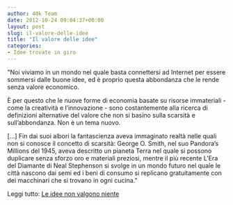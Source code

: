 ```yaml
---
author: 40k Team
date: 2012-10-24 09:04:37+00:00
layout: post
slug: il-valore-delle-idee
title: "Il valore delle idee"
categories:
- Idee trovate in giro
---
```


"Noi viviamo in un mondo nel quale basta connettersi ad Internet per essere sommersi dalle buone idee, ed è proprio questa abbondanza che le rende senza valore economico.
 
È per questo che le nuove forme di economia basate su risorse immateriali - come la creatività e l’innovazione - sono costantemente alla ricerca di definizioni alternative del valore che non si basino sulla scarsità e sull’abbondanza. Non è un tema nuovo.

[...] Fin dai suoi albori la fantascienza aveva immaginato realtà nelle quali non si conosce il concetto di scarsità: George O. Smith, nel suo Pandora’s Millions del 1945, aveva descritto un pianeta Terra nel quale si possono duplicare senza sforzo oro e materiali preziosi, mentre il più recente L’Era del Diamante di Neal Stephenson si svolge in un mondo futuro nel quale le città nascono dai semi ed i beni di consumo si replicano gratuitamente con dei macchinari che si trovano in ogni cucina."

Leggi tutto: [Le idee non valgono niente](http://www.doppiozero.com/materiali/che-fare/le-idee-non-valgono-niente)
